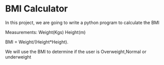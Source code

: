 # BMI Calculator

In this project, we are going to write a python program to calculate the BMI

Measurements:
Weight(Kgs)
Height(m)

BMI = Weight/(Height*Height).

We will use the BMI to determine if the user is Overweight,Normal or underweight
